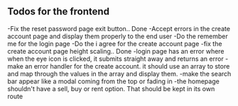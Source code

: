 ## Todos for the frontend

-Fix the reset password page exit button.. Done
-Accept errors in the create account page and display them properly to the end user
-Do the remember me for the login page
-Do the i agree for the create account page
-fix the create account page height scaling.. Done
-login page has an error where when the eye icon is clicked, it submits straight away and returns an error
-make an error handler for the create account. it should use an array to store and map through the values in the array and display them.
-make the search bar appear like a modal coming from the top or fading in
-the homepage shouldn't have a sell, buy or rent option. That should be kept in its own route